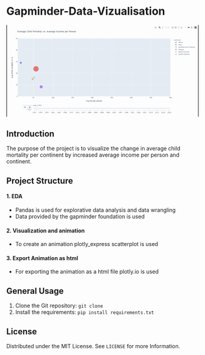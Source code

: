 # Gapminder-Data-Vizualisation


![](html/gapminder.gif)

## Introduction

The purpose of the project is to visualize the change in average child mortality per continent by increased average income per person and continent. 

## Project Structure


#### 1. EDA

- Pandas is used for explorative data analysis and data wrangling 
- Data provided by the gapminder foundation is used 

#### 2. Visualization and animation

- To create an animation plotly_express scatterplot is used  


#### 3. Export Animation as html
- For exporting the animation as a html file plotly.io is used

## General Usage

1. Clone the Git repository: `git clone `
2. Install the requirements: `pip install requirements.txt`


## License

Distributed under the MIT License. See `LICENSE` for more Information.
